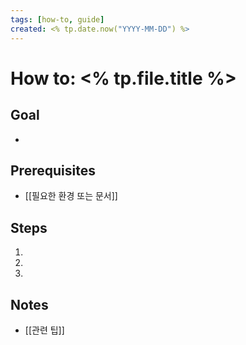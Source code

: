 ```yaml
---
tags: [how-to, guide]
created: <% tp.date.now("YYYY-MM-DD") %>
---
```


# How to: <% tp.file.title %>

## Goal
- 

## Prerequisites
- [[필요한 환경 또는 문서]]

## Steps
1. 
2. 
3. 

## Notes
- [[관련 팁]]